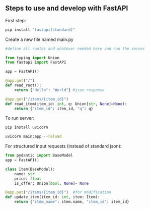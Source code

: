 ## Steps to use and develop with FastAPI

First step:
```bash
pip install "fastapi[standard]"
```
Create a new file named main.py

```python
#define all routes and whatever needed here and run the server

from typing import Union
from fastapi import FastAPI

app = FastAPI()

@app.get("/")
def read_root():
    return {"Hello": "World"} #json response

@app.get("/items/{item_id}")
def read_item(item_id: int, q: Union[str, None]=None):
    return {"item_id": item_id, "q": q}

```
To run server:
```bash
pip install uvicorn
```
```bash
uvicorn main:app --reload
```

For structured input requests (instead of standard json):
```python
from pydantic import BaseModel
app = FastAPI()

class Item(BaseModel):
    name: str
    price: float
    is_offer: Union[bool, None]= None

@app.put("/items/{item_id}")  #for modification
def update_item(item_id: int, item: Item):
    return {"item_name": item.name, "item_id": item_id}

```
